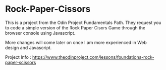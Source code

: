 # Rock-Paper-Cissors

This is a project from the Odin Project Fundamentals Path. They request you to code a simple version of the Rock Paper Cisors Game through the browser console using Javascript. 

More changes will come later on once I am more experienced in Web design and Javascript. 

Project Info : https://www.theodinproject.com/lessons/foundations-rock-paper-scissors 
